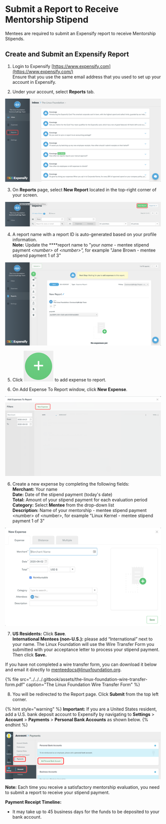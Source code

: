 # Submit a Report to Receive Mentorship Stipend

Mentees are required to submit an Expensify report to receive Mentorship Stipends.

## Create and Submit an Expensify Report <a id="GetReimbursed-SetUpaReimbursementAccountandCreateaReport"></a>

1. Login to Expensify [https://www.expensify.com](https://www.expensify.com/)  
Ensure that you use the same email address that you used to set up your account in Expensify.

2. Under your account, select **Reports** tab.

![](../../../.gitbook/assets/expensify-reports-tab.png)

3. On **Reports** page, select **New Report** located in the top-right corner of your screen.

![](../../../.gitbook/assets/expensify-new-reports.png)

4. A report name with a report ID is auto-generated based on your profile information.  
**Note:** Update the ****report name to "_your name -_ mentee stipend payment &lt;_number&gt;_ of _&lt;number&gt;",_  for example  "Jane Brown - mentee stipend payment 1 of 3"

![](../../../.gitbook/assets/expensify-add-report-and-submit.png)

5. Click ![](../../../.gitbook/assets/plus-icon.png) to add expense to report.

6. On Add Expense To Report window, click **New Expense**.

![](../../../.gitbook/assets/add-expense-screenshot-first-step.png)

6. Create a new expense by completing the following fields:  
     **Merchant:** Your name  
     **Date:** Date of the stipend payment \(today's date\)  
     **Total:** Amount of your stipend payment for each evaluation period   
     **Category:** Select **Mentee** from the drop-down list  
     **Description:** Name of your mentorship - mentee stipend payment &lt;number&gt; of &lt;number&gt;,  for example "Linux Kernel - mentee stipend payment 1 of 3"

![](../../../.gitbook/assets/create-new-expense-screenshot-second-step.png)

7. **US Residents:** Click **Save**.  
    **International Mentees \(non-U.S.\):** please add “International” next to your name. The Linux   Foundation will use the Wire Transfer Form you submitted with your acceptance letter to process your stipend payment. Then click **Save.** 

If you have not completed a wire transfer form, you can download it below and email it directly to [menteedocs@linuxfoundation.org](mailto:menteedocs@linuxfoundation.org).

{% file src="../../../.gitbook/assets/the-linux-foundation-wire-transfer-form.pdf" caption="The Linux Foundation Wire Transfer Form" %}

8. You will be redirected to the Report page. Click **Submit** from the top left corner.

{% hint style="warning" %}
**Important:** If you are a United States resident, add a U.S. bank deposit account to Expensify by navigating to  **Settings** &gt; **Account** &gt; **Payments** &gt; **Personal Bank Accounts** as shown below.
{% endhint %}

![](../../../.gitbook/assets/us-mentee-add-bank-account.png)

**Note:** Each time you receive a satisfactory mentorship evaluation, you need to submit a report to receive your stipend payment.

**Payment Receipt Timeline:**

* It may take up to 45 business days for the funds to be deposited to your bank account.



